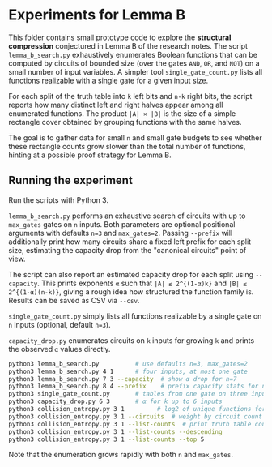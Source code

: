 # Experiments for Lemma B

This folder contains small prototype code to explore the **structural compression** conjectured in Lemma B of the research notes.  The script `lemma_b_search.py` exhaustively enumerates Boolean functions that can be computed by circuits of bounded size (over the gates `AND`, `OR`, and `NOT`) on a small number of input variables.  A simpler tool `single_gate_count.py` lists all functions realizable with a single gate for a given input size.

For each split of the truth table into `k` left bits and `n-k` right bits, the script reports how many distinct left and right halves appear among all enumerated functions.  The product `|A| × |B|` is the size of a simple rectangle cover obtained by grouping functions with the same halves.

The goal is to gather data for small `n` and small gate budgets to see whether these rectangle counts grow slower than the total number of functions, hinting at a possible proof strategy for Lemma B.

## Running the experiment

Run the scripts with Python 3.

``lemma_b_search.py`` performs an exhaustive search of circuits with up to
``max_gates`` gates on ``n`` inputs.  Both parameters are optional positional
arguments with defaults ``n=3`` and ``max_gates=2``.  Passing ``--prefix``
will additionally print how many circuits share a fixed left prefix for each
split size, estimating the capacity drop from the "canonical circuits" point of
view.

The script can also report an estimated capacity drop for each split using
``--capacity``.  This prints exponents ``α`` such that ``|A| ≤ 2^{(1-α)k}`` and
``|B| ≤ 2^{(1-α)(n-k)}``, giving a rough idea how structured the function family
is.  Results can be saved as CSV via ``--csv``.

``single_gate_count.py`` simply lists all functions realizable by a single gate
on ``n`` inputs (optional, default ``n=3``).

``capacity_drop.py`` enumerates circuits on ``k`` inputs for growing ``k`` and
prints the observed ``α`` values directly.

```bash
python3 lemma_b_search.py          # use defaults n=3, max_gates=2
python3 lemma_b_search.py 4 1      # four inputs, at most one gate
python3 lemma_b_search.py 7 3 --capacity  # show α drop for n=7
python3 lemma_b_search.py 8 4 --prefix    # prefix capacity stats for n=8
python3 single_gate_count.py       # tables from one gate on three inputs
python3 capacity_drop.py 6 3       # α for k up to 6 inputs
python3 collision_entropy.py 3 1         # log2 of unique functions for n=3
python3 collision_entropy.py 3 1 --circuits  # weight by circuit count
python3 collision_entropy.py 3 1 --list-counts  # print truth table counts
python3 collision_entropy.py 3 1 --list-counts --descending
python3 collision_entropy.py 3 1 --list-counts --top 5
```

Note that the enumeration grows rapidly with both ``n`` and ``max_gates``.

